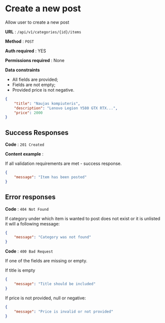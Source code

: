 # Create a new post

Allow user to create a new post

**URL** : `/api/v1/categories/{id}/items`

**Method** : `POST`

**Auth required** : YES

**Permissions required** : None

**Data constraints**

- All fields are provided;
- Fields are not empty;
- Provided price is not negative.

```json
{
    "title": "Naujas kompiuteris",
    "description": "Lenovo Legion Y580 GTX RTX...",
    "price": 2000
}
```

## Success Responses

**Code** : `201 Created`

**Content example** : 

If all validation requirements are met - success response.

```json
{
    "message": "Item has been posted"
}
```
## Error responses

**Code** : `404 Not Found`

If category under which item is wanted to post does not exist or it is unlisted it will a following message:

```json
{
    "message": "Category was not found"
}
```

**Code** : `400 Bad Request`

If one of the fields are missing or empty.

If title is empty

```json
{
    "message": "Title should be included"
}
```

If price is not provided, null or negative:

```json
{
    "message": "Price is invalid or not provided"
}
```

